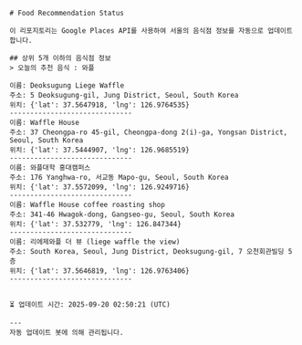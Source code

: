 
    # Food Recommendation Status

    이 리포지토리는 Google Places API를 사용하여 서울의 음식점 정보를 자동으로 업데이트합니다.

    ## 상위 5개 이하의 음식점 정보
    > 오늘의 추천 음식 : 와플

	이름: Deoksugung Liege Waffle
	주소: 5 Deoksugung-gil, Jung District, Seoul, South Korea
	위치: {'lat': 37.5647918, 'lng': 126.9764535}
	------------------------------
	이름: Waffle House
	주소: 37 Cheongpa-ro 45-gil, Cheongpa-dong 2(i)-ga, Yongsan District, Seoul, South Korea
	위치: {'lat': 37.5444907, 'lng': 126.9685519}
	------------------------------
	이름: 와플대학 홍대캠퍼스
	주소: 176 Yanghwa-ro, 서교동 Mapo-gu, Seoul, South Korea
	위치: {'lat': 37.5572099, 'lng': 126.9249716}
	------------------------------
	이름: Waffle House coffee roasting shop
	주소: 341-46 Hwagok-dong, Gangseo-gu, Seoul, South Korea
	위치: {'lat': 37.532779, 'lng': 126.847344}
	------------------------------
	이름: 리에제와플 더 뷰 (liege waffle the view)
	주소: South Korea, Seoul, Jung District, Deoksugung-gil, 7 오천회관빌딩 5층
	위치: {'lat': 37.5646819, 'lng': 126.9763406}
	------------------------------


    ⏳ 업데이트 시간: 2025-09-20 02:50:21 (UTC)

    ---
    자동 업데이트 봇에 의해 관리됩니다.
    
